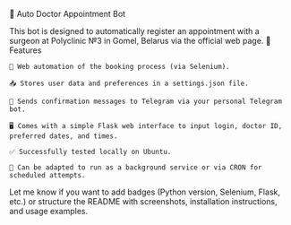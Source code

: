 🤖 Auto Doctor Appointment Bot

This bot is designed to automatically register an appointment with a surgeon at Polyclinic №3 in Gomel, Belarus via the official web page.
🔧 Features

    📅 Web automation of the booking process (via Selenium).

    📥 Stores user data and preferences in a settings.json file.

    📲 Sends confirmation messages to Telegram via your personal Telegram bot.

    🖥️ Comes with a simple Flask web interface to input login, doctor ID, preferred dates, and times.

    ✅ Successfully tested locally on Ubuntu.

    🚀 Can be adapted to run as a background service or via CRON for scheduled attempts.

Let me know if you want to add badges (Python version, Selenium, Flask, etc.) or structure the README with screenshots, installation instructions, and usage examples.
